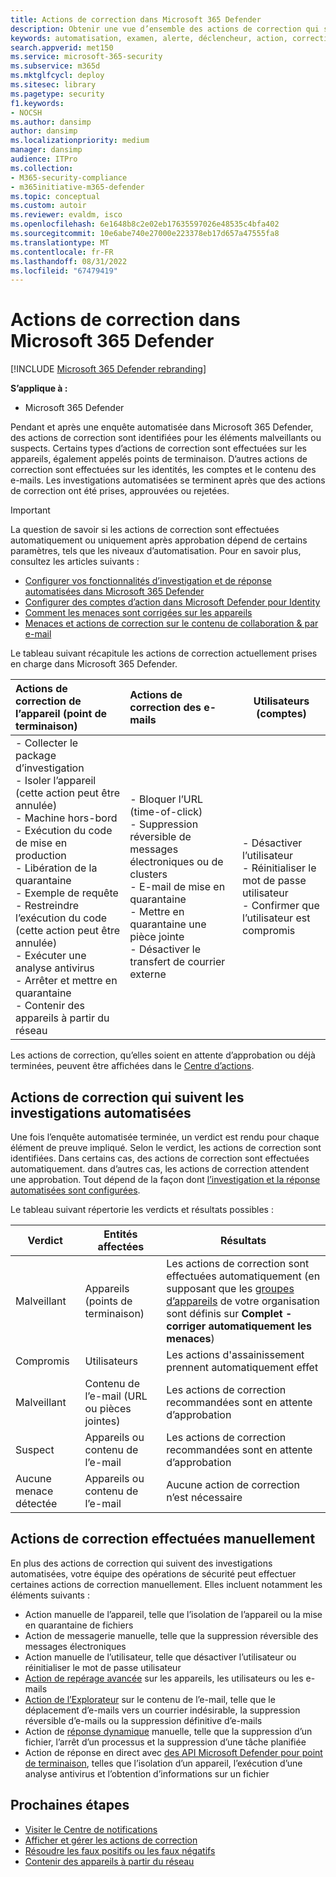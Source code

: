 ```yaml
---
title: Actions de correction dans Microsoft 365 Defender
description: Obtenir une vue d’ensemble des actions de correction qui suivent des investigations automatisées dans Microsoft 365 Defender
keywords: automatisation, examen, alerte, déclencheur, action, correction
search.appverid: met150
ms.service: microsoft-365-security
ms.subservice: m365d
ms.mktglfcycl: deploy
ms.sitesec: library
ms.pagetype: security
f1.keywords:
- NOCSH
ms.author: dansimp
author: dansimp
ms.localizationpriority: medium
manager: dansimp
audience: ITPro
ms.collection:
- M365-security-compliance
- m365initiative-m365-defender
ms.topic: conceptual
ms.custom: autoir
ms.reviewer: evaldm, isco
ms.openlocfilehash: 6e1648b8c2e02eb17635597026e48535c4bfa402
ms.sourcegitcommit: 10e6abe740e27000e223378eb17d657a47555fa8
ms.translationtype: MT
ms.contentlocale: fr-FR
ms.lasthandoff: 08/31/2022
ms.locfileid: "67479419"
---
```

# <a name="remediation-actions-in-microsoft-365-defender"></a>Actions de correction dans Microsoft 365 Defender

[!INCLUDE [Microsoft 365 Defender rebranding](../includes/microsoft-defender.md)]

**S’applique à :**

- Microsoft 365 Defender

Pendant et après une enquête automatisée dans Microsoft 365 Defender, des actions de correction sont identifiées pour les éléments malveillants ou suspects. Certains types d’actions de correction sont effectuées sur les appareils, également appelés points de terminaison. D’autres actions de correction sont effectuées sur les identités, les comptes et le contenu des e-mails. Les investigations automatisées se terminent après que des actions de correction ont été prises, approuvées ou rejetées.

> [!IMPORTANT]
> La question de savoir si les actions de correction sont effectuées automatiquement ou uniquement après approbation dépend de certains paramètres, tels que les niveaux d’automatisation. Pour en savoir plus, consultez les articles suivants :
>
> - [Configurer vos fonctionnalités d’investigation et de réponse automatisées dans Microsoft 365 Defender](m365d-configure-auto-investigation-response.md)
> - [Configurer des comptes d’action dans Microsoft Defender pour Identity](/defender-for-identity/manage-action-accounts)
> - [Comment les menaces sont corrigées sur les appareils](../defender-endpoint/automated-investigations.md)
> - [Menaces et actions de correction sur le contenu de collaboration & par e-mail](../office-365-security/air-remediation-actions.md#threats-and-remediation-actions)

Le tableau suivant récapitule les actions de correction actuellement prises en charge dans Microsoft 365 Defender.

|Actions de correction de l’appareil (point de terminaison)  |Actions de correction des e-mails  |Utilisateurs (comptes)  |
|:---------|:---------|----------|
|- Collecter le package d’investigation <br/>- Isoler l’appareil (cette action peut être annulée)<br/>- Machine hors-bord <br/>- Exécution du code de mise en production <br/>- Libération de la quarantaine <br/>- Exemple de requête <br/>- Restreindre l’exécution du code (cette action peut être annulée) <br/>- Exécuter une analyse antivirus <br/>- Arrêter et mettre en quarantaine <br/>- Contenir des appareils à partir du réseau     |- Bloquer l’URL (time-of-click)<br/>- Suppression réversible de messages électroniques ou de clusters<br/>- E-mail de mise en quarantaine<br/>- Mettre en quarantaine une pièce jointe<br/>- Désactiver le transfert de courrier externe          |- Désactiver l’utilisateur<br />- Réinitialiser le mot de passe utilisateur<br />- Confirmer que l’utilisateur est compromis          |

Les actions de correction, qu’elles soient en attente d’approbation ou déjà terminées, peuvent être affichées dans le [Centre d’actions](m365d-action-center.md).

## <a name="remediation-actions-that-follow-automated-investigations"></a>Actions de correction qui suivent les investigations automatisées

Une fois l’enquête automatisée terminée, un verdict est rendu pour chaque élément de preuve impliqué. Selon le verdict, les actions de correction sont identifiées. Dans certains cas, des actions de correction sont effectuées automatiquement. dans d’autres cas, les actions de correction attendent une approbation. Tout dépend de la façon dont [l’investigation et la réponse automatisées sont configurées](m365d-configure-auto-investigation-response.md).

Le tableau suivant répertorie les verdicts et résultats possibles :

| Verdict    | Entités affectées    | Résultats|
|------|------|------|
| Malveillant    | Appareils (points de terminaison)    | Les actions de correction sont effectuées automatiquement (en supposant que les [groupes d’appareils](m365d-configure-auto-investigation-response.md#review-or-change-the-automation-level-for-device-groups) de votre organisation sont définis sur **Complet - corriger automatiquement les menaces**)|
| Compromis | Utilisateurs | Les actions d'assainissement prennent automatiquement effet |
| Malveillant    | Contenu de l’e-mail (URL ou pièces jointes) | Les actions de correction recommandées sont en attente d’approbation|
| Suspect    | Appareils ou contenu de l’e-mail | Les actions de correction recommandées sont en attente d’approbation|
| Aucune menace détectée    | Appareils ou contenu de l’e-mail    | Aucune action de correction n’est nécessaire|

## <a name="remediation-actions-that-are-taken-manually"></a>Actions de correction effectuées manuellement

En plus des actions de correction qui suivent des investigations automatisées, votre équipe des opérations de sécurité peut effectuer certaines actions de correction manuellement. Elles incluent notamment les éléments suivants :

- Action manuelle de l’appareil, telle que l’isolation de l’appareil ou la mise en quarantaine de fichiers
- Action de messagerie manuelle, telle que la suppression réversible des messages électroniques
- Action manuelle de l’utilisateur, telle que désactiver l’utilisateur ou réinitialiser le mot de passe utilisateur
- [Action de repérage avancée](../defender-endpoint/advanced-hunting-overview.md) sur les appareils, les utilisateurs ou les e-mails
- [Action de l’Explorateur](../office-365-security/threat-explorer.md) sur le contenu de l’e-mail, telle que le déplacement d’e-mails vers un courrier indésirable, la suppression réversible d’e-mails ou la suppression définitive d’e-mails
- Action de [réponse dynamique](/windows/security/threat-protection/microsoft-defender-atp/live-response) manuelle, telle que la suppression d’un fichier, l’arrêt d’un processus et la suppression d’une tâche planifiée
- Action de réponse en direct avec [des API Microsoft Defender pour point de terminaison](../defender-endpoint/management-apis.md#microsoft-defender-for-endpoint-apis), telles que l’isolation d’un appareil, l’exécution d’une analyse antivirus et l’obtention d’informations sur un fichier

## <a name="next-steps"></a>Prochaines étapes

- [Visiter le Centre de notifications](m365d-action-center.md)
- [Afficher et gérer les actions de correction](m365d-autoir-actions.md)
- [Résoudre les faux positifs ou les faux négatifs](m365d-autoir-report-false-positives-negatives.md)
- [Contenir des appareils à partir du réseau](../defender-endpoint\respond-machine-alerts.md#contain-devices-from-the-network)

